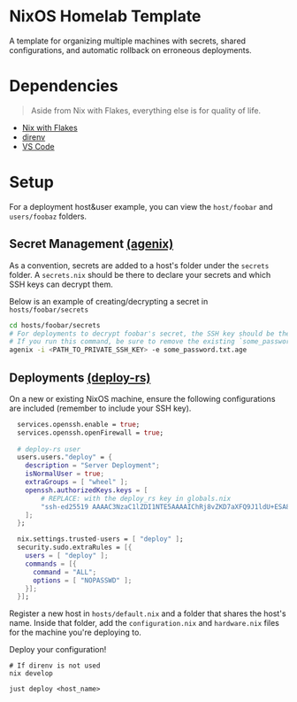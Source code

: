 # NixOS Homelab Template

A template for organizing multiple machines with secrets, shared configurations, and automatic rollback on erroneous deployments.

# Dependencies
> Aside from Nix with Flakes, everything else is for quality of life.
- [Nix with Flakes](https://zero-to-nix.com/start/install)
- [direnv](https://github.com/direnv/direnv)
- [VS Code](https://code.visualstudio.com/)

# Setup
For a deployment host&user example, you can view the `host/foobar` and `users/foobaz` folders.

## Secret Management [(agenix)](https://github.com/ryantm/agenix)
As a convention, secrets are added to a host's folder under the `secrets` folder. A `secrets.nix` should be there to declare your secrets and which SSH keys can decrypt them.

Below is an example of creating/decrypting a secret in `hosts/foobar/secrets`
```bash
cd hosts/foobar/secrets
# For deployments to decrypt foobar's secret, the SSH key should be the one set to agenix in `globals.nix`.
# If you run this command, be sure to remove the existing `some_password.txt.age` file as you'll have no way of reading it.
agenix -i <PATH_TO_PRIVATE_SSH_KEY> -e some_password.txt.age
```

## Deployments [(deploy-rs)](https://github.com/serokell/deploy-rs)
On a new or existing NixOS machine, ensure the following configurations are included (remember to include your SSH key).
```nix
  services.openssh.enable = true;
  services.openssh.openFirewall = true;
  
  # deploy-rs user
  users.users."deploy" = {
    description = "Server Deployment";
    isNormalUser = true;
    extraGroups = [ "wheel" ];
    openssh.authorizedKeys.keys = [
        # REPLACE: with the deploy_rs key in globals.nix
        "ssh-ed25519 AAAAC3NzaC1lZDI1NTE5AAAAIChRj8vZKD7aXFQ9J1ldU+ESA8eT0aCbc6LuxNwH6Z8D some@user"
    ];
  };

  nix.settings.trusted-users = [ "deploy" ];
  security.sudo.extraRules = [{
    users = [ "deploy" ];
    commands = [{
      command = "ALL";
      options = [ "NOPASSWD" ];
    }];
  }];
```

Register a new host in `hosts/default.nix` and a folder that shares the host's name. Inside that folder, add the `configuration.nix` and `hardware.nix` files for the machine you're deploying to.

Deploy your configuration!
```
# If direnv is not used
nix develop

just deploy <host_name>
```